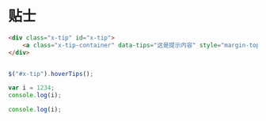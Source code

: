 # 贴士

````html
<div class="x-tip" id="x-tip">
    <a class="x-tip-container" data-tips="这是提示内容" style="margin-top:80px;">点击显示提示信息</a>
</div>

````

````js

$("#x-tip").hoverTips();

````

````js
var i = 1234;
console.log(i);

````

````js
console.log(i);
````